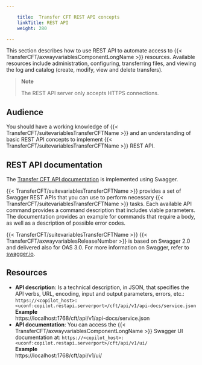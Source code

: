 ```yaml
---

    title:  Transfer CFT REST API concepts
    linkTitle: REST API
    weight: 280

---
```

This section describes how to use REST API to automate access to {{< TransferCFT/axwayvariablesComponentLongName  >}} resources. Available resources include administration, configuring, transferring files, and viewing the log and catalog (create, modify, view and delete transfers).

> **Note**
>
> The REST API server only accepts HTTPS connections.

## Audience

You should have a working knowledge of {{< TransferCFT/suitevariablesTransferCFTName  >}} and an understanding of basic REST API concepts to implement {{< TransferCFT/suitevariablesTransferCFTName  >}} REST API.

## REST API documentation

The [Transfer CFT API documentation](http://apidocs.axway.com/swagger-ui/index.html?productname=transfercft&productversion=3.8&filename=transfercft-swagger-api.json) is implemented using Swagger.

{{< TransferCFT/suitevariablesTransferCFTName  >}} provides a set of Swagger REST APIs that you can use to perform necessary {{< TransferCFT/suitevariablesTransferCFTName  >}} tasks. Each available API command provides a command description that includes viable parameters. The documentation provides an example for commands that require a body, as well as a description of possible error codes.

{{< TransferCFT/suitevariablesTransferCFTName  >}} {{< TransferCFT/axwayvariablesReleaseNumber  >}} is based on Swagger 2.0 and delivered also for OAS 3.0. For more information on Swagger, refer to [swagger.io](http://swagger.io/).

## Resources

- <span class="bold_in_para">****API description****</span>: Is a technical description, in JSON, that specifies the API verbs, URL, encoding, input and output parameters, errors, etc.: `https://<copilot_host>:<uconf:copilot.restapi.serverport>/cft/api/v1/api-docs/service.json`  
    <span class="bold_in_para">****Example****</span>  
    https://localhost:1768/cft/api/v1/api-docs/service.json
- <span class="bold_in_para">****API documentation****</span>: You can access the {{< TransferCFT/axwayvariablesComponentLongName >}} Swagger UI documentation at: <span class="code">`https://<copilot_host>:<uconf:copilot.restapi.serverport>/cft/api/v1/ui/`</span>  
    <span class="bold_in_para">****Example****</span>  
    https://localhost:1768/cft/api/v1/ui/
